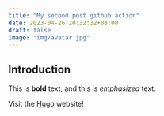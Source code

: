 ```yaml
---
title: "My second post github action"
date: 2023-04-26T20:32:32+08:00
draft: false
image: "img/avatar.jpg"
---
```


## Introduction

This is **bold** text, and this is *emphasized* text.

Visit the [Hugo](https://gohugo.io) website!